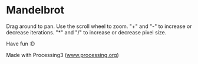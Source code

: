 # Mandelbrot
Drag around to pan.
Use the scroll wheel to zoom.
"+" and "-" to increase or decrease iterations.
"*" and "/" to increase or decrease pixel size.

Have fun :D

Made with Processing3 (www.processing.org)
